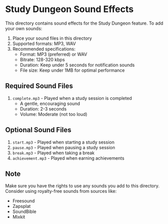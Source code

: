 # Study Dungeon Sound Effects

This directory contains sound effects for the Study Dungeon feature. To add your own sounds:

1. Place your sound files in this directory
2. Supported formats: MP3, WAV
3. Recommended specifications:
   - Format: MP3 (preferred) or WAV
   - Bitrate: 128-320 kbps
   - Duration: Keep under 5 seconds for notification sounds
   - File size: Keep under 1MB for optimal performance

## Required Sound Files

1. `complete.mp3` - Played when a study session is completed
   - A gentle, encouraging sound
   - Duration: 2-3 seconds
   - Volume: Moderate (not too loud)

## Optional Sound Files

1. `start.mp3` - Played when starting a study session
2. `pause.mp3` - Played when pausing a study session
3. `break.mp3` - Played when taking a break
4. `achievement.mp3` - Played when earning achievements

## Note

Make sure you have the rights to use any sounds you add to this directory. Consider using royalty-free sounds from sources like:
- Freesound
- Zapsplat
- SoundBible
- Mixkit 